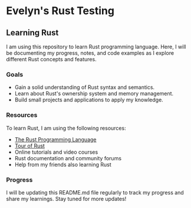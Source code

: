# Evelyn's Rust Testing
## Learning Rust

I am using this repository to learn Rust programming language. Here, I will be documenting my progress, notes, and code examples as I explore different Rust concepts and features.

### Goals

- Gain a solid understanding of Rust syntax and semantics.
- Learn about Rust's ownership system and memory management.
- Build small projects and applications to apply my knowledge.

### Resources

To learn Rust, I am using the following resources:

- [The Rust Programming Language](https://doc.rust-lang.org/book/)
- [Tour of Rust](https://tourofrust.com/)
- Online tutorials and video courses
- Rust documentation and community forums
- Help from my friends also learning Rust

### Progress

I will be updating this README.md file regularly to track my progress and share my learnings. Stay tuned for more updates!